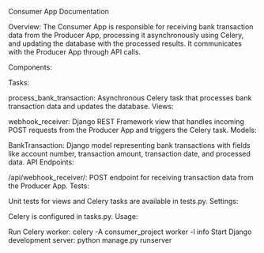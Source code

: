 Consumer App Documentation

Overview:
The Consumer App is responsible for receiving bank transaction data from the Producer App, processing it asynchronously using Celery, and updating the database with the processed results. It communicates with the Producer App through API calls.

Components:

Tasks:

process_bank_transaction: Asynchronous Celery task that processes bank transaction data and updates the database.
Views:

webhook_receiver: Django REST Framework view that handles incoming POST requests from the Producer App and triggers the Celery task.
Models:

BankTransaction: Django model representing bank transactions with fields like account number, transaction amount, transaction date, and processed data.
API Endpoints:

/api/webhook_receiver/: POST endpoint for receiving transaction data from the Producer App.
Tests:

Unit tests for views and Celery tasks are available in tests.py.
Settings:

Celery is configured in tasks.py.
Usage:

Run Celery worker: celery -A consumer_project worker -l info
Start Django development server: python manage.py runserver
